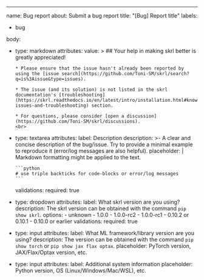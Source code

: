 ---
name: Bug report
about: Submit a bug report
title: "[Bug] Report title"
labels:
- bug

body:
- type: markdown
  attributes:
    value: >
      ## Your help in making skrl better is greatly appreciated!

      * Please ensure that the issue hasn't already been reported by using the [issue search](https://github.com/Toni-SM/skrl/search?q=is%3Aissue&type=issues).

      * The issue (and its solution) is not listed in the skrl documentation's [troubleshooting](https://skrl.readthedocs.io/en/latest/intro/installation.html#known-issues-and-troubleshooting) section.

      * For questions, please consider [open a discussion](https://github.com/Toni-SM/skrl/discussions).
      <br>
- type: textarea
  attributes:
    label: Description
    description: >-
      A clear and concise description of the bug/issue. Try to provide a minimal example to reproduce it (error/log messages are also helpful).
    placeholder: |
      Markdown formatting might be applied to the text.

      ```python
      # use triple backticks for code-blocks or error/log messages
      ```
  validations:
    required: true
- type: dropdown
  attributes:
    label: What skrl version are you using?
    description: The skrl version can be obtained with the command `pip show skrl`.
    options:
      - unknown
      - 1.0.0
      - 1.0.0-rc2
      - 1.0.0-rc1
      - 0.10.2 or 0.10.1
      - 0.10.0 or earlier
  validations:
    required: true
- type: input
  attributes:
    label: What ML framework/library version are you using?
    description: The version can be obtained with the command `pip show torch` or `pip show jax flax optax`.
    placeholder: PyTorch version, JAX/Flax/Optax version, etc.
- type: input
  attributes:
    label: Additional system information
    placeholder: Python version, OS (Linux/Windows/Mac/WSL), etc.
